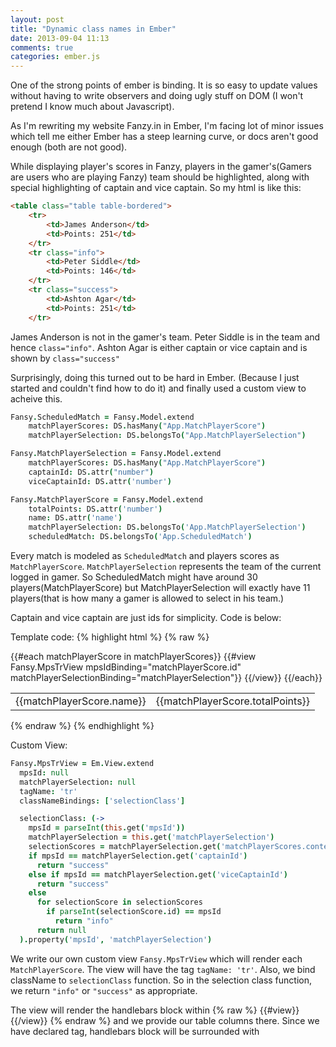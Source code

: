 ```yaml
---
layout: post
title: "Dynamic class names in Ember"
date: 2013-09-04 11:13
comments: true
categories: ember.js
---
```


One of the strong points of ember is binding. It is so easy to update values without having to write observers and doing ugly stuff on DOM (I won't pretend I know much about Javascript).

As I'm rewriting my website Fanzy.in in Ember, I'm facing lot of minor issues which tell me either Ember has a steep learning curve, or docs aren't good enough (both are not good). 

While displaying player's scores in Fanzy, players in the gamer's(Gamers are users who are playing Fanzy) team should be highlighted, along with special highlighting of captain and vice captain. So my html is like this:

``` html
<table class="table table-bordered">
	<tr>
		<td>James Anderson</td>
		<td>Points: 251</td>
	</tr>
	<tr class="info">
		<td>Peter Siddle</td>
		<td>Points: 146</td>
	</tr>
	<tr class="success">
		<td>Ashton Agar</td>
		<td>Points: 251</td>
	</tr>
```

James Anderson is not in the gamer's team. Peter Siddle is in the team and hence ```class="info"```. Ashton Agar is either captain or vice captain and is shown by ```class="success"```

Surprisingly, doing this turned out to be hard in Ember. (Because I just started and couldn't find how to do it) and finally used a custom view to acheive this.



``` coffeescript
Fansy.ScheduledMatch = Fansy.Model.extend
	matchPlayerScores: DS.hasMany("App.MatchPlayerScore")
	matchPlayerSelection: DS.belongsTo("App.MatchPlayerSelection")

Fansy.MatchPlayerSelection = Fansy.Model.extend
	matchPlayerScores: DS.hasMany("App.MatchPlayerScore")
	captainId: DS.attr("number")
	viceCaptainId: DS.attr('number')

Fansy.MatchPlayerScore = Fansy.Model.extend
	totalPoints: DS.attr('number')
	name: DS.attr('name')
	matchPlayerSelection: DS.belongsTo('App.MatchPlayerSelection')
	scheduledMatch: DS.belongsTo('App.ScheduledMatch')
```

Every match is modeled as ```ScheduledMatch``` and players scores as ```MatchPlayerScore```. ```MatchPlayerSelection``` represents the team of the current logged in gamer.
So ScheduledMatch might have around 30 players(MatchPlayerScore) but MatchPlayerSelection will exactly have 11 players(that is how many a gamer is allowed to select in his team.)

Captain and vice captain are just ids for simplicity. Code is below:

Template code:
{% highlight html %}
{% raw %}
<table class="table table-bordered">
	{{#each matchPlayerScore in matchPlayerScores}}
		{{#view Fansy.MpsTrView mpsIdBinding="matchPlayerScore.id" matchPlayerSelectionBinding="matchPlayerSelection"}}
			<td>{{matchPlayerScore.name}}</td>
			<td>{{matchPlayerScore.totalPoints}}</td>
		{{/view}}
	{{/each}}
</table>
{% endraw %}
{% endhighlight %}

Custom View:
``` coffeescript
Fansy.MpsTrView = Em.View.extend
  mpsId: null
  matchPlayerSelection: null
  tagName: 'tr'
  classNameBindings: ['selectionClass']

  selectionClass: (->
    mpsId = parseInt(this.get('mpsId'))
    matchPlayerSelection = this.get('matchPlayerSelection')
    selectionScores = matchPlayerSelection.get('matchPlayerScores.content')
    if mpsId == matchPlayerSelection.get('captainId')
      return "success"
    else if mpsId == matchPlayerSelection.get('viceCaptainId')
      return "success"
    else
      for selectionScore in selectionScores
        if parseInt(selectionScore.id) == mpsId
          return "info"
      return null
  ).property('mpsId', 'matchPlayerSelection')
```

We write our own custom view ```Fansy.MpsTrView``` which will render each ```MatchPlayerScore```. The view will have the <tr> tag ```tagName: 'tr'```. Also, we bind className to ```selectionClass``` function. So in the selection class function, we return ```"info"``` or ```"success"``` as appropriate.

The view will render the handlebars block within {% raw %} {{#view}} {{/view}} {% endraw %} and we provide our table columns there. Since we have declared <tr> tag, handlebars block will be surrounded with <tr>

